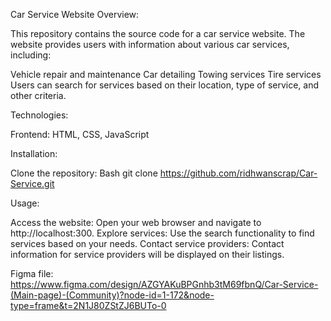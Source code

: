 Car Service Website
Overview:

This repository contains the source code for a car service website. The website provides users with information about various car services, including:

Vehicle repair and maintenance
Car detailing
Towing services
Tire services
Users can search for services based on their location, type of service, and other criteria.

Technologies:

Frontend: HTML, CSS, JavaScript

Installation:

Clone the repository:
Bash
git clone https://github.com/ridhwanscrap/Car-Service.git


Usage:

Access the website: Open your web browser and navigate to http://localhost:300.
Explore services: Use the search functionality to find services based on your needs.
Contact service providers: Contact information for service providers will be displayed on their listings.

Figma file:
https://www.figma.com/design/AZGYAKuBPGnhb3tM69fbnQ/Car-Service-(Main-page)-(Community)?node-id=1-172&node-type=frame&t=2N1J80ZStZJ6BUTo-0
